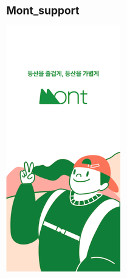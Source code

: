 # Mont_support

<img src="https://github.com/iOSswiftProject/Mont_support/blob/main/Mont.png" width=300/>

